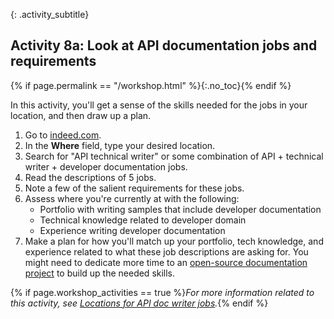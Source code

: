 {: .activity_subtitle}
## <i class="fa fa-user-circle"></i> Activity 8a: Look at API documentation jobs and requirements
{% if page.permalink == "/workshop.html" %}{:.no_toc}{% endif %}

In this activity, you'll get a sense of the skills needed for the jobs in your location, and then draw up a plan.

1.  Go to [indeed.com](https://www.indeed.com/).
2.  In the **Where** field, type your desired location.
3.  Search for "API technical writer" or some combination of API + technical writer + developer documentation jobs.
4.  Read the descriptions of 5 jobs.
5.  Note a few of the salient requirements for these jobs.
6.  Assess where you're currently at with the following:
    *  Portfolio with writing samples that include developer documentation
    *  Technical knowledge related to developer domain
    *  Experience writing developer documentation
7.  Make a plan for how you'll match up your portfolio, tech knowledge, and experience related to what these job descriptions are asking for. You might need to dedicate more time to an [open-source documentation project](docapis_find_open_source_project.html) to build up the needed skills.

{% if page.workshop_activities == true %}*For more information related to this activity, see [Locations for API doc writer jobs](jobapis_location.html).*{% endif %}
